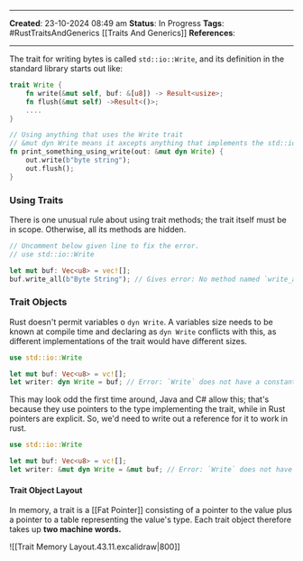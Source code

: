 _____
**Created**: 23-10-2024 08:49 am
**Status**: In Progress
**Tags**: #RustTraitsAndGenerics [[Traits And Generics]]
**References**: 
______

The trait for writing bytes is called `std::io::Write`, and its definition in the standard library starts out like:
```rust
trait Write {
	fn write(&mut self, buf: &[u8]) -> Result<usize>;
	fn flush(&mut self) ->Result<()>;
	....
}

// Using anything that uses the Write trait
// &mut dyn Write means it axcepts anything that implements the std::io::Write trait.
fn print_something_using_write(out: &mut dyn Write) {
	out.write(b"byte string");
	out.flush();
}
```

### Using Traits
There is one unusual rule about using trait methods; the trait itself must be in scope. Otherwise, all its methods are hidden.
```rust
// Uncomment below given line to fix the error.
// use std::io::Write

let mut buf: Vec<u8> = vec![];
buf.write_all(b"Byte String"); // Gives error: No method named `write_all`
```


### Trait Objects
Rust doesn't permit variables o `dyn Write`. A variables size needs to be known at compile time and declaring as `dyn Write` conflicts with this, as different implementations of the trait would have different sizes.
```rust
use std::io::Write

let mut buf: Vec<u8> = vc![];
let writer: dyn Write = buf; // Error: `Write` does not have a constant size.
```

This may look odd the first time around, Java and C# allow this; that's because they use pointers to the type implementing the trait, while in Rust pointers are explicit. So, we'd need to write out a reference for it to work in rust.
```rust
use std::io::Write

let mut buf: Vec<u8> = vc![];
let writer: &mut dyn Write = &mut buf; // Error: `Write` does not have a constant size.
```

#### Trait Object Layout
In memory, a trait is a [[Fat Pointer]] consisting of a pointer to the value plus a pointer to a table representing the value's type. Each trait object therefore takes up **two machine words.**

![[Trait Memory Layout.43.11.excalidraw|800]]